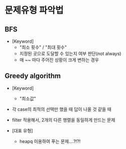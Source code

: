 # 문제유형 파악법

## BFS
* [Keyword]
    * "최소 횟수" / "최대 횟수"
    * 지정된 곳으로 도달할 수 있는지 여부 판단(not always)
    * 매 ~~ 마다 주어진 상황이 크게 변하는 경우
  
## Greedy algorithm
* [Keyword]
    * "최소값"
  
* 각 case의 최적의 선택만 했을 때 답이 나올 것 같을 때
* filter 적용해서, 2개의 다른 행렬을 동일하게 만드는 문제
* [대표 유형]
    * heapq 이용하여 푸는 문제....?!?! 


